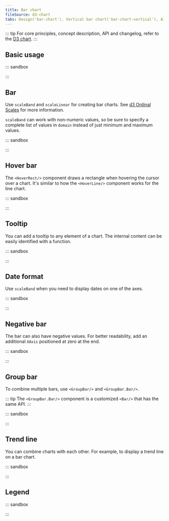 ```yaml
---
title: Bar chart
fileSource: d3-chart
tabs: Design('bar-chart'), Vertical bar chart('bar-chart-vertical'), A11y('bar-chart-a11y'), API('bar-chart-api'), Examples('bar-chart-d3-code'), Changelog('d3-chart-changelog')
---
```


::: tip
For core principles, concept description, API and changelog, refer to the [D3 chart](/data-display/d3-chart/d3-chart).
:::

## Basic usage

::: sandbox

<script lang="tsx">
import React from 'react';
import { Chart } from '@semcore/ui/d3-chart';

const Demo = () => {
  return <Chart.Bar groupKey={'category'} data={data} plotWidth={500} plotHeight={300} />;
};

const data = Array(5)
  .fill({})
  .map((d, i) => ({
    category: `Category ${i}`,
    bar: Math.random() * 10,
  }));
</script>

:::

## Bar

Use `scaleBand` and `scaleLinear` for creating bar charts. See [d3 Ordinal Scales](https://github.com/d3/d3-scale#ordinal-scales) for more information.

`scaleBand` can work with non-numeric values, so be sure to specify a complete list of values in `domain` instead of just minimum and maximum values.

::: sandbox

<script lang="tsx">
import React from 'react';
import { Plot, Bar, YAxis, XAxis } from '@semcore/ui/d3-chart';
import { scaleLinear, scaleBand } from 'd3-scale';

const Demo = () => {
  const MARGIN = 40;
  const width = 500;
  const height = 300;

  const xScale = scaleBand()
    .range([MARGIN, width - MARGIN])
    .domain(data.map((d) => d.category))
    .paddingOuter(0.2);

  const yScale = scaleLinear()
    .range([height - MARGIN, MARGIN])
    .domain([0, 10]);

  return (
    <Plot data={data} scale={[xScale, yScale]} width={width} height={height}>
      <YAxis>
        <YAxis.Ticks />
        <YAxis.Grid />
      </YAxis>
      <XAxis>
        <XAxis.Ticks />
      </XAxis>
      <Bar x='category' y='bar' maxBarSize={20} />
    </Plot>
  );
};

const data = Array(5)
  .fill({})
  .map((d, i) => ({
    category: `Category ${i}`,
    bar: Math.random() * 10,
  }));
</script>

:::

## Hover bar

The `<HoverRect/>` component draws a rectangle when hovering the cursor over a chart. It's similar to how the `<HoverLine/>` component works for the line chart.

::: sandbox

<script lang="tsx">
import React from 'react';
import { Plot, XAxis, YAxis, HoverRect, minMax } from '@semcore/ui/d3-chart';
import { scaleLinear, scaleBand } from 'd3-scale';

const Demo = () => {
  const MARGIN = 40;
  const width = 500;
  const height = 300;

  const xScale = scaleBand()
    .range([MARGIN, width - MARGIN])
    .domain(data.map((d) => d.category))
    .paddingInner(0.4)
    .paddingOuter(0.2);

  const yScale = scaleLinear()
    .range([height - MARGIN, MARGIN])
    .domain(minMax(data, 'bar'));

  return (
    <Plot data={data} scale={[xScale, yScale]} width={width} height={height}>
      <YAxis>
        <YAxis.Ticks />
        <YAxis.Grid />
      </YAxis>
      <XAxis>
        <XAxis.Ticks />
      </XAxis>
      <HoverRect x='category' />
    </Plot>
  );
};

const data = Array(5)
  .fill({})
  .map((d, i) => ({
    category: `Category ${i}`,
    bar: Math.random() * 10,
  }));
</script>

:::

## Tooltip

You can add a tooltip to any element of a chart. The internal content can be easily identified with a function.

::: sandbox

<script lang="tsx">
import React from 'react';
import { Plot, Bar, YAxis, XAxis, HoverRect } from '@semcore/ui/d3-chart';
import { scaleLinear, scaleBand } from 'd3-scale';
import { Flex } from '@semcore/ui/flex-box';
import { Text } from '@semcore/ui/typography';

const Demo = () => {
  const MARGIN = 40;
  const width = 500;
  const height = 300;

  const xScale = scaleBand()
    .range([MARGIN, width - MARGIN])
    .domain(data.map((d) => d.category))
    .paddingInner(0.4)
    .paddingOuter(0.2);

  const yScale = scaleLinear()
    .range([height - MARGIN, MARGIN])
    .domain([0, 10]);

  return (
    <Plot data={data} scale={[xScale, yScale]} width={width} height={height}>
      <YAxis>
        <YAxis.Ticks />
        <YAxis.Grid />
      </YAxis>
      <XAxis>
        <XAxis.Ticks />
      </XAxis>
      <HoverRect.Tooltip x='category' wMin={100}>
        {({ xIndex }) => {
          return {
            children: (
              <>
                <HoverRect.Tooltip.Title>{data[xIndex].category}</HoverRect.Tooltip.Title>
                <Flex justifyContent='space-between'>
                  <HoverRect.Tooltip.Dot mr={4}>Bar</HoverRect.Tooltip.Dot>
                  <Text bold>{data[xIndex].bar}</Text>
                </Flex>
              </>
            ),
          };
        }}
      </HoverRect.Tooltip>
      <Bar x='category' y='bar' />
    </Plot>
  );
};

const data = Array(5)
  .fill({})
  .map((d, i) => ({
    category: `Category ${i}`,
    bar: Math.random() * 10,
  }));
</script>

:::

## Date format

Use `scaleBand` when you need to display dates on one of the axes.

::: sandbox

<script lang="tsx">
import React from 'react';
import { scaleLinear, scaleBand } from 'd3-scale';
import { Bar, ResponsiveContainer, XAxis, Plot, YAxis } from '@semcore/ui/d3-chart';

const Demo = () => {
  const [[width, height], setSize] = React.useState([0, 0]);
  const MARGIN = 40;

  const xScale = scaleBand()
    .domain(data.map((d) => d.date_chart))
    .range([MARGIN, width - MARGIN])
    .paddingInner(0.4)
    .paddingOuter(0.2);

  const yScale = scaleLinear()
    .domain([0, Math.max(...data.map((d) => d.download))])
    .range([height - MARGIN, MARGIN]);

  const getDate = (date) =>
    new Intl.DateTimeFormat('en-US', {
      month: 'short',
      day: 'numeric',
      year: 'numeric',
    }).format(date);

  return (
    <ResponsiveContainer h={300} onResize={setSize}>
      <Plot data={data} scale={[xScale, yScale]} width={width} height={height}>
        <YAxis ticks={yScale.ticks(4)}>
          <YAxis.Ticks />
          <YAxis.Grid />
        </YAxis>
        <XAxis>
          <XAxis.Ticks>
            {({ value, index }) => ({ children: index % 2 === 0 ? getDate(value) : '' })}
          </XAxis.Ticks>
        </XAxis>
        <Bar x='date_chart' y='download' />
      </Plot>
    </ResponsiveContainer>
  );
};

const data = [...Array(10).keys()].map((d, i) => ({
  download: 172 + 10 * i,
  date_chart: 1594791280000 + 1000000000 * i,
}));
</script>

:::

## Negative bar

The bar can also have negative values. For better readability, add an additional `XAxis` positioned at zero at the end.

::: sandbox

<script lang="tsx">
import React from 'react';
import { Plot, Bar, YAxis, XAxis, HoverRect, colors } from '@semcore/ui/d3-chart';
import { scaleLinear, scaleBand } from 'd3-scale';
import { Flex } from '@semcore/ui/flex-box';
import { Text } from '@semcore/ui/typography';

const Demo = () => {
  const MARGIN = 40;
  const width = 500;
  const height = 300;

  const xScale = scaleBand()
    .range([MARGIN, width - MARGIN])
    .domain(data.map((d) => d.category))
    .paddingInner(0.4)
    .paddingOuter(0.2);

  const yScale = scaleLinear()
    .range([height - MARGIN, MARGIN])
    .domain([-10, 10]);

  return (
    <Plot data={data} scale={[xScale, yScale]} width={width} height={height}>
      <YAxis>
        <YAxis.Ticks />
        <YAxis.Grid />
      </YAxis>
      <XAxis>
        <XAxis.Ticks />
      </XAxis>
      <XAxis position={0} />
      <HoverRect.Tooltip x='category' wMin={100}>
        {({ xIndex }) => {
          return {
            children: (
              <>
                <HoverRect.Tooltip.Title>{data[xIndex].category}</HoverRect.Tooltip.Title>
                <Flex justifyContent='space-between'>
                  <HoverRect.Tooltip.Dot mr={4}>Positive</HoverRect.Tooltip.Dot>
                  <Text bold>{data[xIndex].bar1}</Text>
                </Flex>
                <Flex justifyContent='space-between' mt={2}>
                  <HoverRect.Tooltip.Dot mr={4}>Negative</HoverRect.Tooltip.Dot>
                  <Text bold>{data[xIndex].bar2}</Text>
                </Flex>
              </>
            ),
          };
        }}
      </HoverRect.Tooltip>
      <Bar x='category' y='bar1' color='chart-palette-order-1' />
      <Bar x='category' y='bar2' color='chart-palette-order-3' />
    </Plot>
  );
};

const data = Array(5)
  .fill({})
  .map((d, i) => ({
    category: `Category ${i}`,
    bar1: Math.random() * 10,
    bar2: -Math.random() * 10,
  }));
</script>

:::

## Group bar

To combine multiple bars, use `<GroupBar/>` and `<GroupBar.Bar/>`.

::: tip
The `<GroupBar.Bar/>` component is a customized `<Bar/>` that has the same API.
:::

::: sandbox

<script lang="tsx">
import React from 'react';
import { Plot, GroupBar, YAxis, XAxis, HoverRect, colors } from '@semcore/ui/d3-chart';
import { scaleLinear, scaleBand } from 'd3-scale';
import { Flex } from '@semcore/ui/flex-box';
import { Text } from '@semcore/ui/typography';

const Demo = () => {
  const MARGIN = 40;
  const width = 500;
  const height = 300;

  const xScale = scaleBand()
    .range([MARGIN, width - MARGIN])
    .domain(data.map((d) => d.category))
    .paddingInner(0.4)
    .paddingOuter(0.2);

  const yScale = scaleLinear()
    .range([height - MARGIN, MARGIN])
    .domain([0, 10]);

  return (
    <Plot data={data} scale={[xScale, yScale]} width={width} height={height}>
      <YAxis>
        <YAxis.Ticks />
        <YAxis.Grid />
      </YAxis>
      <XAxis>
        <XAxis.Ticks />
      </XAxis>
      <HoverRect.Tooltip x='category' wMin={100}>
        {({ xIndex }) => ({
          children: (
            <>
              <HoverRect.Tooltip.Title>{data[xIndex].category}</HoverRect.Tooltip.Title>
              <Flex justifyContent='space-between'>
                <HoverRect.Tooltip.Dot mr={4}>Bar 1</HoverRect.Tooltip.Dot>
                <Text bold>{data[xIndex].bar1}</Text>
              </Flex>
              <Flex mt={2} justifyContent='space-between'>
                <HoverRect.Tooltip.Dot mr={4}>Bar 2</HoverRect.Tooltip.Dot>
                <Text bold>{data[xIndex].bar2}</Text>
              </Flex>
            </>
          ),
        })}
      </HoverRect.Tooltip>
      <GroupBar x='category'>
        <GroupBar.Bar y='bar1' />
        <GroupBar.Bar y='bar2' />
      </GroupBar>
    </Plot>
  );
};

const data = Array(5)
  .fill({})
  .map((d, i) => ({
    category: `Category ${i}`,
    bar1: Math.random() * 10,
    bar2: Math.random() * 10,
  }));
</script>

:::

## Trend line

You can combine charts with each other. For example, to display a trend line on a bar chart.

::: sandbox

<script lang="tsx">
import React from 'react';
import { Plot, Bar, Line, HoverRect, HoverLine, YAxis, XAxis, minMax } from '@semcore/ui/d3-chart';
import { useColorResolver } from '@semcore/ui/utils/lib/use/useColorResolver';
import { scaleLinear, scaleBand } from 'd3-scale';

const Demo = () => {
  const MARGIN = 40;
  const width = 500;
  const height = 300;
  const resolveColor = useColorResolver();

  const xScale = scaleBand()
    .range([MARGIN, width - MARGIN])
    .domain(data.map((d) => d.category))
    .paddingInner(0.4)
    .paddingOuter(0.2);

  const yScale = scaleLinear()
    .range([height - MARGIN, MARGIN])
    .domain(minMax(data, 'bar'));

  return (
    <Plot data={data} scale={[xScale, yScale]} width={width} height={height}>
      <YAxis>
        <YAxis.Ticks />
        <YAxis.Grid />
      </YAxis>
      <XAxis>
        <XAxis.Ticks />
      </XAxis>
      <HoverLine x='category' />
      <HoverRect x='category' />
      <Bar x='category' y='bar' />
      <Line
        x='category'
        y='bar'
        color='text-secondary'
        style={{ strokeWidth: 3, strokeDasharray: 5 }}
      >
        <Line.Dots display />
      </Line>
    </Plot>
  );
};

const data = Array(10)
  .fill({})
  .map((d, i) => ({
    category: i,
    bar: Math.random() * i,
  }));
</script>

:::

## Legend

::: sandbox

<script lang="tsx">
import React from 'react';
import {
  Plot,
  GroupBar,
  YAxis,
  XAxis,
  HoverRect,
  makeDataHintsContainer,
  ChartLegend,
} from '@semcore/ui/d3-chart';
import { scaleLinear, scaleBand } from 'd3-scale';
import { Flex } from '@semcore/ui/flex-box';
import { Text } from '@semcore/ui/typography';

const dataHints = makeDataHintsContainer();

const Demo = () => {
  const MARGIN = 40;
  const width = 500;
  const height = 300;

  const xScale = scaleBand()
    .range([MARGIN, width - MARGIN])
    .domain(data.map((d) => d.category))
    .paddingInner(0.4)
    .paddingOuter(0.2);

  const yScale = scaleLinear()
    .range([height - MARGIN, MARGIN])
    .domain([0, 10]);

  const [legendItems, setLegendItems] = React.useState(
    Object.keys(data[0])
      .filter((name) => name !== 'category')
      .map((item, index) => {
        return {
          id: item,
          label: `Bar ${item}`,
          checked: true,
          color: `chart-palette-order-${index + 1}`,
        };
      }),
  );

  const [highlightedLine, setHighlightedLine] = React.useState(-1);

  const handleChangeVisible = React.useCallback((id: string, isVisible: boolean) => {
    setLegendItems((prevItems) => {
      return prevItems.map((item) => {
        if (item.id === id) {
          item.checked = isVisible;
        }

        return item;
      });
    });
  }, []);

  const handleMouseEnter = React.useCallback((id: string) => {
    setHighlightedLine(legendItems.findIndex((line) => line.id === id));
  }, []);
  const handleMouseLeave = React.useCallback(() => {
    setHighlightedLine(-1);
  }, []);

  return (
    <>
      <ChartLegend
        dataHints={dataHints}
        items={legendItems}
        onChangeVisibleItem={handleChangeVisible}
        onMouseEnterItem={handleMouseEnter}
        onMouseLeaveItem={handleMouseLeave}
      />
      <Plot
        data={data}
        scale={[xScale, yScale]}
        width={width}
        height={height}
        dataHints={dataHints}
      >
        <YAxis>
          <YAxis.Ticks />
          <YAxis.Grid />
        </YAxis>
        <XAxis>
          <XAxis.Ticks />
        </XAxis>
        <HoverRect.Tooltip x='category' wMin={100}>
          {({ xIndex }) => ({
            children: (
              <>
                <HoverRect.Tooltip.Title>{data[xIndex].category}</HoverRect.Tooltip.Title>
                <Flex justifyContent='space-between'>
                  <HoverRect.Tooltip.Dot mr={4} color={legendItems[0].color}>
                    Bar 1
                  </HoverRect.Tooltip.Dot>
                  <Text bold>{data[xIndex][1]}</Text>
                </Flex>
                <Flex mt={2} justifyContent='space-between'>
                  <HoverRect.Tooltip.Dot mr={4} color={legendItems[1].color}>
                    Bar 2
                  </HoverRect.Tooltip.Dot>
                  <Text bold>{data[xIndex][2]}</Text>
                </Flex>
              </>
            ),
          })}
        </HoverRect.Tooltip>
        <GroupBar x='category'>
          {legendItems
            .filter((item) => item.checked)
            .map((item, index) => {
              return (
                <GroupBar.Bar
                  y={item.id}
                  color={item.color}
                  transparent={highlightedLine !== -1 && highlightedLine !== index}
                />
              );
            })}
        </GroupBar>
      </Plot>
    </>
  );
};

const data = Array(5)
  .fill({})
  .map((d, i) => ({
    category: `Category ${i}`,
    1: Math.random() * 10,
    2: Math.random() * 10,
  }));
</script>

:::
